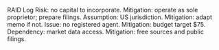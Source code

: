 RAID Log
Risk: no capital to incorporate. Mitigation: operate as sole proprietor; prepare filings.
Assumption: US jurisdiction. Mitigation: adapt memo if not.
Issue: no registered agent. Mitigation: budget target $75.
Dependency: market data access. Mitigation: free sources and public filings.
